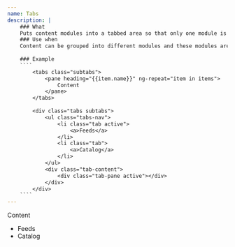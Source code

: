 ```yaml
---
name: Tabs
description: |
    ### What
    Puts content modules into a tabbed area so that only one module is visible at a time. The user clicks on different tabs to bring different modules on top.
    ### Use when
    Content can be grouped into different modules and these modules are mutually exclusive. There should not be more than four modules.
    
    ### Example
    ````
        <tabs class="subtabs">
            <pane heading="{{item.name}}" ng-repeat="item in items">
                Content
            </pane>
        </tabs>
        
        <div class="tabs subtabs">
            <ul class="tabs-nav">
                <li class="tab active">
                    <a>Feeds</a>
                </li>
                <li class="tab">
                    <a>Catalog</a>
                </li>
            </ul>
            <div class="tab-content">
                <div class="tab-pane active"></div>
            </div>   
        </div>
    ````
---
```

<tabs class="subtabs">
    <pane heading="{{item.name}}" ng-repeat="item in items">
        Content
    </pane>
</tabs>

<div class="tabs subtabs">
    <ul class="tabs-nav">
        <li class="tab active">
            <a>Feeds</a>
        </li>
        <li class="tab">
            <a>Catalog</a>
        </li>
    </ul>
    <div class="tab-content">
        <div class="tab-pane active"></div>
    </div>   
</div>
